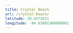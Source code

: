```yaml
---
title: Crystal Beach
url: /crystal-beach/
latitude: 29.4572611
longitude: -94.63891360000001
---
```

